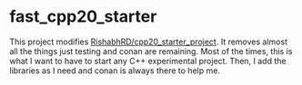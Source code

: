 # fast_cpp20_starter

This project modifies [RishabhRD/cpp20_starter_project](https://github.com/RishabhRD/cpp20_starter_project).
It removes almost all the things just testing and conan are remaining. Most
of the times, this is what I want to have to start any C++ experimental
project. Then, I add the libraries as I need and conan is always there to
help me.
